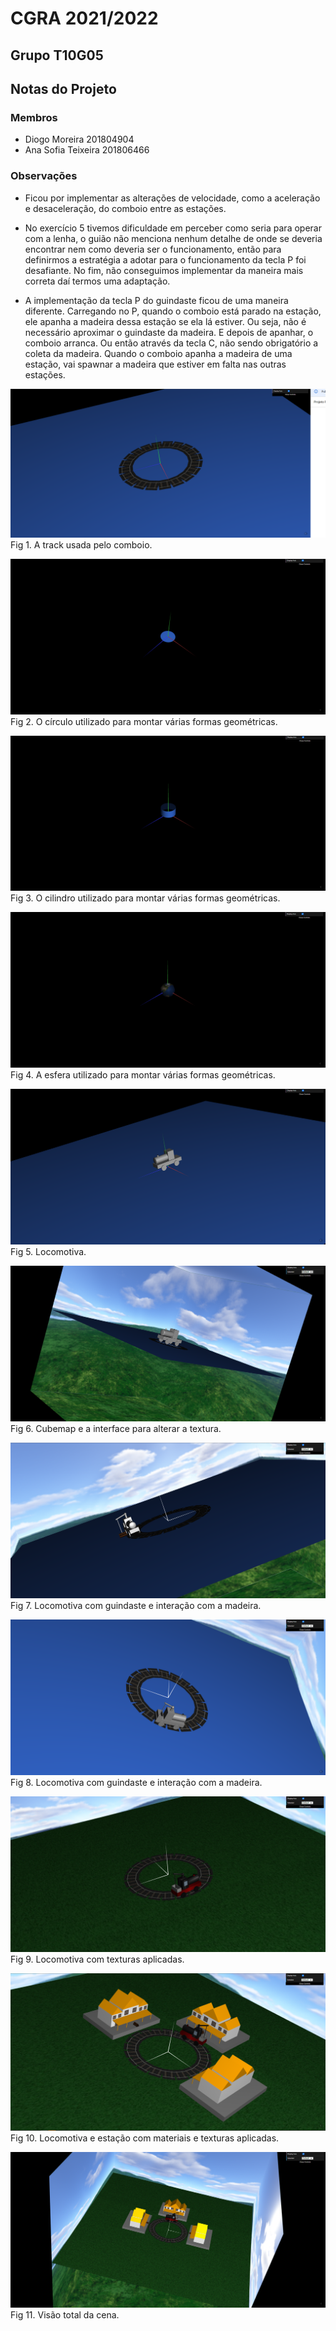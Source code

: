 # CGRA 2021/2022

## Grupo T10G05

## Notas do Projeto

### Membros
 - Diogo Moreira 201804904
 - Ana Sofia Teixeira 201806466

### Observações

- Ficou por implementar as alterações de velocidade, como a aceleração e desaceleração, do comboio entre as estações.

- No exercício 5 tivemos dificuldade em perceber como seria para operar com a lenha, o guião não menciona nenhum detalhe de onde se deveria encontrar nem como deveria ser o funcionamento, então para definirmos a estratégia a adotar para o funcionamento da tecla P foi desafiante. No fim, não conseguimos implementar da maneira mais correta daí termos uma adaptação.

- A implementação da tecla P do guindaste ficou de uma maneira diferente. Carregando no P, quando o comboio está parado na estação, ele apanha a madeira dessa estação se ela lá estiver. Ou seja, não é necessário aproximar o guindaste da madeira. E depois de apanhar, o comboio arranca. Ou então através da tecla C, não sendo obrigatório a coleta da madeira. Quando o comboio apanha a madeira de uma estação, vai spawnar a madeira que estiver em falta nas outras estações.

![Screenshot 1](images/screenshots/cgra-t10g05-proj-1.PNG)
Fig 1. A track usada pelo comboio.

![Screenshot 2](images/screenshots/cgra-t10g05-proj-2.PNG)
Fig 2. O círculo utilizado para montar várias formas geométricas.

![Screenshot 3](images/screenshots/cgra-t10g05-proj-3.PNG)
Fig 3. O cilindro utilizado para montar várias formas geométricas.

![Screenshot 4](images/screenshots/cgra-t10g05-proj-4.PNG)
Fig 4. A esfera utilizado para montar várias formas geométricas.

![Screenshot 5](images/screenshots/cgra-t10g05-proj-5.PNG)
Fig 5. Locomotiva.

![Screenshot 6](images/screenshots/cgra-t10g05-proj-6.PNG)
Fig 6. Cubemap e a interface para alterar a textura.

![Screenshot 7](images/screenshots/cgra-t10g05-proj-7.PNG)
Fig 7. Locomotiva com guindaste e interação com a madeira.

![Screenshot 8](images/screenshots/cgra-t10g05-proj-8.PNG)
Fig 8. Locomotiva com guindaste e interação com a madeira.

![Screenshot 9](images/screenshots/cgra-t10g05-proj-9.PNG)
Fig 9. Locomotiva com texturas aplicadas.

![Screenshot 10](images/screenshots/cgra-t10g05-proj-10.PNG)
Fig 10. Locomotiva e estação com materiais e texturas aplicadas.

![Screenshot 11](images/screenshots/cgra-t10g05-proj-11.PNG)
Fig 11. Visão total da cena.